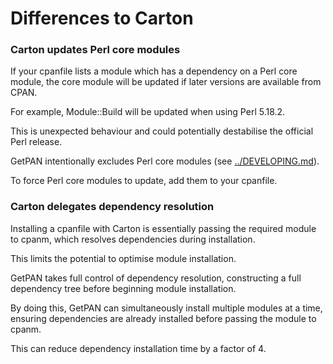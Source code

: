Differences to Carton
=====================

### Carton updates Perl core modules

If your cpanfile lists a module which has a dependency on a Perl
core module, the core module will be updated if later versions are
available from CPAN.

For example, Module::Build will be updated when using Perl 5.18.2.

This is unexpected behaviour and could potentially destabilise the
official Perl release.

GetPAN intentionally excludes Perl core modules (see [../DEVELOPING.md](../DEVELOPING.md)).

To force Perl core modules to update, add them to your cpanfile.

### Carton delegates dependency resolution

Installing a cpanfile with Carton is essentially passing the required
module to cpanm, which resolves dependencies during installation.

This limits the potential to optimise module installation.

GetPAN takes full control of dependency resolution, constructing a
full dependency tree before beginning module installation.

By doing this, GetPAN can simultaneously install multiple modules
at a time, ensuring dependencies are already installed before passing
the module to cpanm.

This can reduce dependency installation time by a factor of 4.
